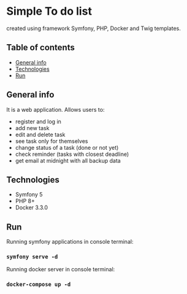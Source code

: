 # Simple To do list
created using framework Symfony, PHP, Docker and Twig templates.

## Table of contents
* [General info](#general-info)
* [Technologies](#technologies)
* [Run](#run)


## General info
It is a web application. Allows users to:
* register and log in
* add new task
* edit and delete task
* see task only for themselves
* change status of a task (done or not yet)
* check reminder (tasks with closest deadline)
* get email at midnight with all backup data 

## Technologies
* Symfony 5
* PHP 8+
* Docker 3.3.0

## Run

Running symfony applications in console terminal:
### `symfony serve -d`

Running docker server in console terminal:
### `docker-compose up -d`
